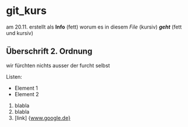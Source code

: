 # git_kurs
am 20.11. erstellt als **Info** (fett) worum es in diesem *File* (kursiv) ***geht*** (fett und kursiv)

## Überschrift 2. Ordnung
wir fürchten nichts ausser der furcht selbst

Listen: 
- Element 1
- Element 2

1. blabla
2. blabla
3. [link] {www.google.de}
